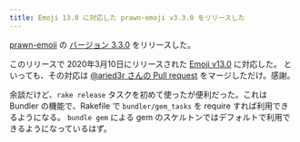 ```yaml
---
title: Emoji 13.0 に対応した prawn-emoji v3.3.0 をリリースした
---
```


[prawn-emoji](https://github.com/hidakatsuya/prawn-emoji) の [バージョン 3.3.0](https://github.com/hidakatsuya/prawn-emoji/blob/master/CHANGELOG.md#330) をリリースした。

このリリースで 2020年3月10日にリリースされた [Emoji v13.0](https://unicode.org/emoji/charts-13.0/emoji-released.html) に対応した。
といっても、その対応は [@aried3r さんの Pull request](https://github.com/hidakatsuya/prawn-emoji/pull/33) をマージしただけ。感謝。

余談だけど、`rake release` タスクを初めて使ったが便利だった。これは Bundler の機能で、Rakefile で `bundler/gem_tasks` を require すれば利用できるようになる。
`bundle gem` による gem のスケルトンではデフォルトで利用できるようになっているはず。

